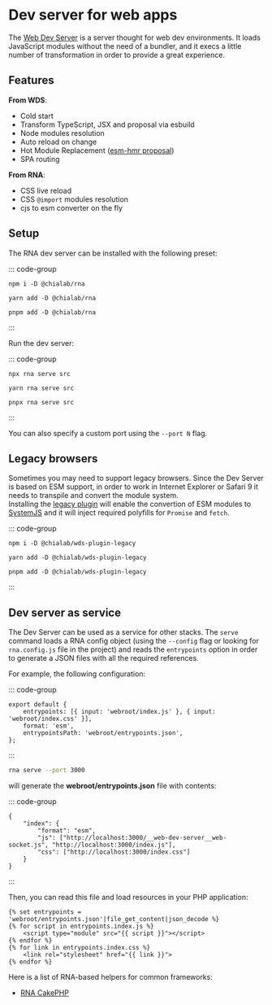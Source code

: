 # Dev server for web apps

The [Web Dev Server](https://modern-web.dev/docs/dev-server/overview/) is a server thought for web dev environments. It loads JavaScript modules without the need of a bundler, and it execs a little number of transformation in order to provide a great experience.

## Features

**From WDS**:

-   Cold start
-   Transform TypeScript, JSX and proposal via esbuild
-   Node modules resolution
-   Auto reload on change
-   Hot Module Replacement ([esm-hmr proposal](https://github.com/snowpackjs/esm-hmr))
-   SPA routing

**From RNA**:

-   CSS live reload
-   CSS `@import` modules resolution
-   cjs to esm converter on the fly

## Setup

The RNA dev server can be installed with the following preset:

::: code-group

```sh[npm]
npm i -D @chialab/rna
```

```sh[yarn]
yarn add -D @chialab/rna
```

```sh[pnpm]
pnpm add -D @chialab/rna
```

:::

Run the dev server:

::: code-group

```sh[npm]
npx rna serve src
```

```sh[yarn]
yarn rna serve src
```

```sh[pnpm]
pnpx rna serve src
```

:::

You can also specify a custom port using the `--port N` flag.

## Legacy browsers

Sometimes you may need to support legacy browsers. Since the Dev Server is based on ESM support, in order to work in Internet Explorer or Safari 9 it needs to transpile and convert the module system.  
Installing the [legacy plugin](https://www.npmjs.com/package/@chialab/wds-plugin-legacy) will enable the convertion of ESM modules to [SystemJS](https://github.com/systemjs/systemjs) and it will inject required polyfills for `Promise` and `fetch`.

::: code-group

```sh[npm]
npm i -D @chialab/wds-plugin-legacy
```

```sh[yarn]
yarn add -D @chialab/wds-plugin-legacy
```

```sh[pnpm]
pnpm add -D @chialab/wds-plugin-legacy
```

:::

## Dev server as service

The Dev Server can be used as a service for other stacks. The `serve` command loads a RNA config object (using the `--config` flag or looking for `rna.config.js` file in the project) and reads the `entrypoints` option in order to generate a JSON files with all the required references.

For example, the following configuration:

::: code-group

```ts[rna.config.js]
export default {
    entrypoints: [{ input: 'webroot/index.js' }, { input: 'webroot/index.css' }],
    format: 'esm',
    entrypointsPath: 'webroot/entrypoints.json',
};
```

:::

```sh
rna serve --port 3000
```

will generate the **webroot/entrypoints.json** file with contents:

::: code-group

```json[webroot/entrypoints.json]
{
    "index": {
        "format": "esm",
        "js": ["http://localhost:3000/__web-dev-server__web-socket.js", "http://localhost:3000/index.js"],
        "css": ["http://localhost:3000/index.css"]
    }
}
```

:::

Then, you can read this file and load resources in your PHP application:

```twig
{% set entrypoints = 'webroot/entrypoints.json'|file_get_content|json_decode %}
{% for script in entrypoints.index.js %}
    <script type="module" src="{{ script }}"></script>
{% endfor %}
{% for link in entrypoints.index.css %}
    <link rel="stylesheet" href="{{ link }}">
{% endfor %}
```

Here is a list of RNA-based helpers for common frameworks:

-   [RNA CakePHP](https://github.com/chialab/rna-cakephp)
